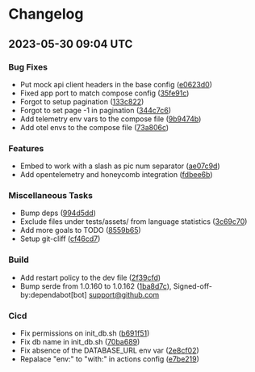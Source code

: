 # Changelog

## 2023-05-30 09:04 UTC

### Bug Fixes

- Put mock api client headers in the base config ([e0623d0](e0623d08d0bb54985e7b6c1f7010d359d8bd58f1))
- Fixed app port to match compose config ([35fe91c](35fe91cbd7fcf575ef386d3e69d683be5d53c374))
- Forgot to setup pagination ([133c822](133c8222255992f63967c04c0f7210081913a892))
- Forgot to set page -1 in pagination ([344c7c6](344c7c67b96fa79d8119b6ceb928f5d4d177dca4))
- Add telemetry env vars to the compose file ([9b9474b](9b9474b29b9b8be444e12ed1b0fbdddf97d9e1ce))
- Add otel envs to the compose file ([73a806c](73a806c6167476bcf47cca461d8cfdebe88450ba))

### Features

- Embed to work with a slash as pic num separator ([ae07c9d](ae07c9d0c8be8c7694011ee4f0417e7a4758c6be))
- Add opentelemetry and honeycomb integration ([fdbee6b](fdbee6be978db2f689df4d06bb011ace059878a2))

### Miscellaneous Tasks

- Bump deps ([994d5dd](994d5dd2f3debcef40edc18c0ea454ed37ce1d6b))
- Exclude files under tests/assets/ from language statistics ([3c69c70](3c69c70483d5392de121053c0402502ad180244b))
- Add more goals to TODO ([8559b65](8559b652a65903201b6a551607fc7c08f079539d))
- Setup git-cliff ([cf46cd7](cf46cd76418278ac8c973b4d4de1108f7fd15011))

### Build

- Add restart policy to the dev file ([2f39cfd](2f39cfdc6cb2a4b1236662ab8767b578efa2aba1))
- Bump serde from 1.0.160 to 1.0.162 ([1ba8d7c](1ba8d7cf37c7e221f87fab5e5507c6a87e16c5b9)), Signed-off-by:dependabot[bot] <support@github.com>

### Cicd

- Fix permissions on init_db.sh ([b691f51](b691f51efeee08c8e71fef2b5258dcb37ef519b0))
- Fix db name in init_db.sh ([70ba689](70ba68994771361d5b2b6626fed6ea5f3ebf3fb0))
- Fix absence of the DATABASE_URL env var ([2e8cf02](2e8cf025d614855c1e25d9cb43f8585dbc87f93d))
- Repalace "env:" to "with:" in actions config ([e7be219](e7be219e2dafeffc3dc5138202f5fd852a2b0d97))

<!-- generated by git-cliff -->
